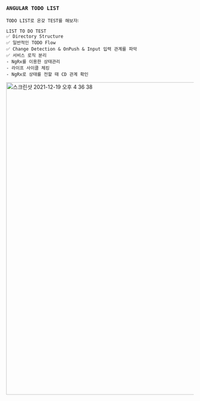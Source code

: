 ### `ANGULAR TODO LIST`

    TODO LIST로 온갖 TEST를 해보자❕

    LIST TO DO TEST
    ✅ Directory Structure
    ✅ 일반적인 TODO Flow
    ✅ Change Detection & OnPush & Input 입력 관계를 파악
    ✅ 서비스 로직 분리
    - NgRx를 이용한 상태관리
    - 라이프 사이클 체킹
    - NgRx로 상태를 전할 때 CD 관계 확인

<img width="839" alt="스크린샷 2021-12-19 오후 4 36 38" src="https://user-images.githubusercontent.com/50862052/146667597-48388592-f779-46a2-80c3-c89b23a8c9b0.png">
